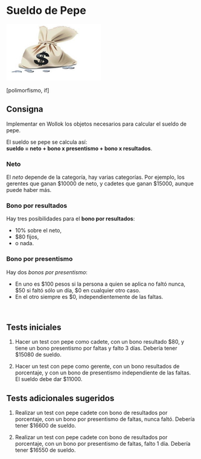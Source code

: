 # Sueldo de Pepe

<img src="img/money.jpg" height="150" width="250">

[polimorfismo, if]


## Consigna

Implementar en Wollok los objetos necesarios para calcular el sueldo de pepe.
  
El sueldo se pepe se calcula así: </br>
**sueldo = neto + bono x presentismo + bono x resultados**.


### Neto

El _neto_ depende de la categoría, hay varias categorías. Por ejemplo, los gerentes que ganan $10000 de neto, y cadetes que ganan $15000, aunque puede haber más.


### Bono por resultados

Hay tres posibilidades para el **bono por resultados**:  
* 10% sobre el neto,  
* $80 fijos,  
* o nada.


### Bono por presentismo

Hay dos _bonos por presentismo_:</br>
* En uno es $100 pesos si la persona a quien se aplica no faltó nunca, $50 si faltó sólo un día, $0 en cualquier otro caso. </br>
* En el otro siempre es $0, independientemente de las faltas. 


<br>

## Tests iniciales

1. Hacer un test con pepe como cadete, con un bono resultado $80, y tiene un bono presentismo por faltas y falto 3 días.
Debería tener $15080 de sueldo.

1. Hacer un test con pepe como gerente, con un bono resultados de porcentaje, y con un bono de presentismo independiente de las faltas. El sueldo debe dar $11000.


## Tests adicionales sugeridos 

1. Realizar un test con pepe cadete con bono de resultados por porcentaje, con un bono por presentismo de faltas, nunca faltó. Debería tener $16600 de sueldo.

1. Realizar un test con pepe cadete con bono de resultados por porcentaje, con un bono por presentismo de faltas, falto 1 día. Debería tener $16550 de sueldo.
